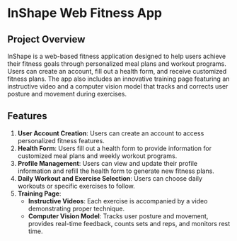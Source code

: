# InShape Web Fitness App

## Project Overview

InShape is a web-based fitness application designed to help users achieve their fitness goals through personalized meal plans and workout programs. Users can create an account, fill out a health form, and receive customized fitness plans. The app also includes an innovative training page featuring an instructive video and a computer vision model that tracks and corrects user posture and movement during exercises.

## Features

1. **User Account Creation**: Users can create an account to access personalized fitness features.
2. **Health Form**: Users fill out a health form to provide information for customized meal plans and weekly workout programs.
3. **Profile Management**: Users can view and update their profile information and refill the health form to generate new fitness plans.
4. **Daily Workout and Exercise Selection**: Users can choose daily workouts or specific exercises to follow.
5. **Training Page**: 
   - **Instructive Videos**: Each exercise is accompanied by a video demonstrating proper technique.
   - **Computer Vision Model**: Tracks user posture and movement, provides real-time feedback, counts sets and reps, and monitors rest time.
